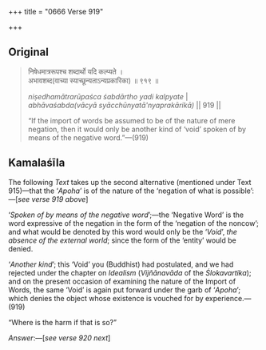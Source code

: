 +++
title = "0666 Verse 919"

+++
## Original 
>
> निषेधमात्ररूपश्च शब्दार्थो यदि कल्प्यते ।  
> अभावशब्द(वाच्या स्याच्छून्यताऽन्यप्रकारिका) ॥ ९१९ ॥ 
>
> *niṣedhamātrarūpaśca śabdārtho yadi kalpyate* \|  
> *abhāvaśabda(vācyā syācchūnyatā'nyaprakārikā)* \|\| 919 \|\| 
>
> “If the import of words be assumed to be of the nature of mere negation, then it would only be another kind of ‘void’ spoken of by means of the negative word.”—(919)



## Kamalaśīla

The following *Text* takes up the second alternative (mentioned under Text 915)—that the ‘*Apoha*’ is of the nature of the ‘negation of what is possible’:—[*see verse 919 above*]

‘*Spoken of by means of the negative word*’;—the ‘Negative Word’ is the word expressive of the negation in the form of the ‘negation of the noncow’; and what would be denoted by this word would only be the ‘*Void*’, *the absence of the external world*; since the form of the ‘entity’ would be denied.

‘*Another kind*’; this ‘Void’ you (Buddhist) had postulated, and we had rejected under the chapter on *Idealism* (*Vijñānavāda* of the *Ślokavartika*); and on the present occasion of examining the nature of the Import of Words, the same ‘Void’ is again put forward under the garb of ‘*Apoha*’; which denies the object whose existence is vouched for by experience.—(919)

“Where is the harm if that is so?”

*Answer*:—[*see verse 920 next*]


